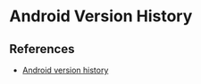 # Android Version History


## References

* [Android version history](https://en.wikipedia.org/wiki/Android_version_history)